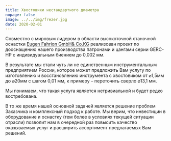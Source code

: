```yaml
---
title: Хвостовики нестандартного диаметра
nopage: false
image: ../../img/frezer.jpg
date: 2020-02-01
---
```

Совместно с мировым лидером в области высокоточной станочной оснастки [Eugen Fahrion GmbH& Co.KG](https://www.fahrion.de/) реализован проект по дооснащению нашего производства патронами и цангами серии GERC-HP с индивидуальным биением до 0,002 мм. 

В результате мы стали чуть ли не единственным инструментальным предприятием России, которое может предложить Вам услугу по изготовлению и восстановлению инструмента с хвостовиком от ⌀1,5мм до ⌀20мм с шагом 0,01 мм, к примеру – переточить сверло ⌀13,1 мм.

Мы понимаем, что такая услуга является нетривиальной и будет редко востребована.

В то же время нашей основной задачей является решение проблем Заказчика и комплексный подход к работе. Мы верим, что инвестиции в оборудование и оснастку (тем более в условиях текущей ситуации отрасли) позволит нам в очередной раз повысить качество оказываемых услуг и расширить ассортимент предлагаемых Вам решений.
